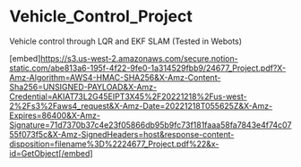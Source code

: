 # Vehicle_Control_Project
Vehicle control through LQR and EKF SLAM (Tested in Webots)

[embed]https://s3.us-west-2.amazonaws.com/secure.notion-static.com/abe813a6-195f-4f22-9fe0-1a314529fbb9/24677_Project.pdf?X-Amz-Algorithm=AWS4-HMAC-SHA256&X-Amz-Content-Sha256=UNSIGNED-PAYLOAD&X-Amz-Credential=AKIAT73L2G45EIPT3X45%2F20221218%2Fus-west-2%2Fs3%2Faws4_request&X-Amz-Date=20221218T055625Z&X-Amz-Expires=86400&X-Amz-Signature=71d7370b37c4e23f05866db95b9fc73f181faaa58fa7843e4f74c0755f073f5c&X-Amz-SignedHeaders=host&response-content-disposition=filename%3D%2224677_Project.pdf%22&x-id=GetObject[/embed]
